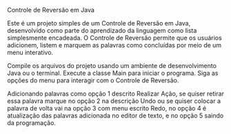 Controle de Reversão em Java

Este é um projeto simples de um Controle de Reversão em Java, desenvolvido como parte do aprendizado da linguagem como lista simplesmente encadeada. O Controle de Reversão permite que os usuários adicionem, listem e marquem as palavras como concluídas por meio de um menu interativo.

Compile os arquivos do projeto usando um ambiente de desenvolvimento Java ou o terminal. Execute a classe Main para iniciar o programa. Siga as opções do menu para interagir com o Controle de Reversão.

Adicionando palavras como opção 1 descrito Realizar Ação, se quiser retirar essa palavra marque no opção 2 na descrição Undo ou se quiser colocar a palavra de volta vai na opção 3 com menu escrito Redo, no opção 4 é atualização das palavras adicionada no editor de texto, e no opção 5 saindo da programação. 



